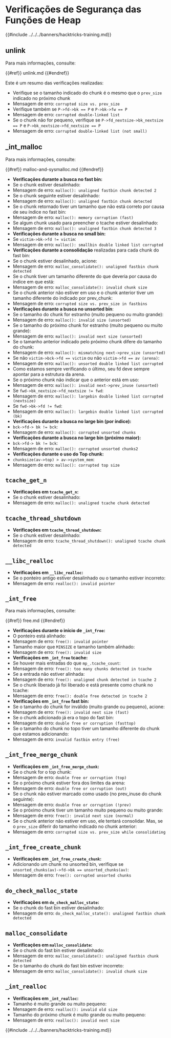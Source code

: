# Verificações de Segurança das Funções de Heap

{{#include ../../../banners/hacktricks-training.md}}

## unlink

Para mais informações, consulte:

{{#ref}}
unlink.md
{{#endref}}

Este é um resumo das verificações realizadas:

- Verifique se o tamanho indicado do chunk é o mesmo que o `prev_size` indicado no próximo chunk
- Mensagem de erro: `corrupted size vs. prev_size`
- Verifique também se `P->fd->bk == P` e `P->bk->fw == P`
- Mensagem de erro: `corrupted double-linked list`
- Se o chunk não for pequeno, verifique se `P->fd_nextsize->bk_nextsize == P` e `P->bk_nextsize->fd_nextsize == P`
- Mensagem de erro: `corrupted double-linked list (not small)`

## \_int_malloc

Para mais informações, consulte:

{{#ref}}
malloc-and-sysmalloc.md
{{#endref}}

- **Verificações durante a busca no fast bin:**
- Se o chunk estiver desalinhado:
- Mensagem de erro: `malloc(): unaligned fastbin chunk detected 2`
- Se o chunk seguinte estiver desalinhado:
- Mensagem de erro: `malloc(): unaligned fastbin chunk detected`
- Se o chunk retornado tiver um tamanho que não está correto por causa de seu índice no fast bin:
- Mensagem de erro: `malloc(): memory corruption (fast)`
- Se algum chunk usado para preencher o tcache estiver desalinhado:
- Mensagem de erro: `malloc(): unaligned fastbin chunk detected 3`
- **Verificações durante a busca no small bin:**
- Se `victim->bk->fd != victim`:
- Mensagem de erro: `malloc(): smallbin double linked list corrupted`
- **Verificações durante a consolidação** realizadas para cada chunk do fast bin:
- Se o chunk estiver desalinhado, acione:
- Mensagem de erro: `malloc_consolidate(): unaligned fastbin chunk detected`
- Se o chunk tiver um tamanho diferente do que deveria por causa do índice em que está:
- Mensagem de erro: `malloc_consolidate(): invalid chunk size`
- Se o chunk anterior não estiver em uso e o chunk anterior tiver um tamanho diferente do indicado por prev_chunk:
- Mensagem de erro: `corrupted size vs. prev_size in fastbins`
- **Verificações durante a busca no unsorted bin**:
- Se o tamanho do chunk for estranho (muito pequeno ou muito grande):
- Mensagem de erro: `malloc(): invalid size (unsorted)`
- Se o tamanho do próximo chunk for estranho (muito pequeno ou muito grande):
- Mensagem de erro: `malloc(): invalid next size (unsorted)`
- Se o tamanho anterior indicado pelo próximo chunk difere do tamanho do chunk:
- Mensagem de erro: `malloc(): mismatching next->prev_size (unsorted)`
- Se não `victim->bck->fd == victim` ou não `victim->fd == av (arena)`:
- Mensagem de erro: `malloc(): unsorted double linked list corrupted`
- Como estamos sempre verificando o último, seu fd deve sempre apontar para a estrutura da arena.
- Se o próximo chunk não indicar que o anterior está em uso:
- Mensagem de erro: `malloc(): invalid next->prev_inuse (unsorted)`
- Se `fwd->bk_nextsize->fd_nextsize != fwd`:
- Mensagem de erro: `malloc(): largebin double linked list corrupted (nextsize)`
- Se `fwd->bk->fd != fwd`:
- Mensagem de erro: `malloc(): largebin double linked list corrupted (bk)`
- **Verificações durante a busca no large bin (por índice):**
- `bck->fd-> bk != bck`:
- Mensagem de erro: `malloc(): corrupted unsorted chunks`
- **Verificações durante a busca no large bin (próximo maior):**
- `bck->fd-> bk != bck`:
- Mensagem de erro: `malloc(): corrupted unsorted chunks2`
- **Verificações durante o uso do Top chunk:**
- `chunksize(av->top) > av->system_mem`:
- Mensagem de erro: `malloc(): corrupted top size`

## `tcache_get_n`

- **Verificações em `tcache_get_n`:**
- Se o chunk estiver desalinhado:
- Mensagem de erro: `malloc(): unaligned tcache chunk detected`

## `tcache_thread_shutdown`

- **Verificações em `tcache_thread_shutdown`:**
- Se o chunk estiver desalinhado:
- Mensagem de erro: `tcache_thread_shutdown(): unaligned tcache chunk detected`

## `__libc_realloc`

- **Verificações em `__libc_realloc`:**
- Se o ponteiro antigo estiver desalinhado ou o tamanho estiver incorreto:
- Mensagem de erro: `realloc(): invalid pointer`

## `_int_free`

Para mais informações, consulte:

{{#ref}}
free.md
{{#endref}}

- **Verificações durante o início de `_int_free`:**
- O ponteiro está alinhado:
- Mensagem de erro: `free(): invalid pointer`
- Tamanho maior que `MINSIZE` e tamanho também alinhado:
- Mensagem de erro: `free(): invalid size`
- **Verificações em `_int_free` tcache:**
- Se houver mais entradas do que `mp_.tcache_count`:
- Mensagem de erro: `free(): too many chunks detected in tcache`
- Se a entrada não estiver alinhada:
- Mensagem de erro: `free(): unaligned chunk detected in tcache 2`
- Se o chunk liberado já foi liberado e está presente como chunk no tcache:
- Mensagem de erro: `free(): double free detected in tcache 2`
- **Verificações em `_int_free` fast bin:**
- Se o tamanho do chunk for inválido (muito grande ou pequeno), acione:
- Mensagem de erro: `free(): invalid next size (fast)`
- Se o chunk adicionado já era o topo do fast bin:
- Mensagem de erro: `double free or corruption (fasttop)`
- Se o tamanho do chunk no topo tiver um tamanho diferente do chunk que estamos adicionando:
- Mensagem de erro: `invalid fastbin entry (free)`

## **`_int_free_merge_chunk`**

- **Verificações em `_int_free_merge_chunk`:**
- Se o chunk for o top chunk:
- Mensagem de erro: `double free or corruption (top)`
- Se o próximo chunk estiver fora dos limites da arena:
- Mensagem de erro: `double free or corruption (out)`
- Se o chunk não estiver marcado como usado (no prev_inuse do chunk seguinte):
- Mensagem de erro: `double free or corruption (!prev)`
- Se o próximo chunk tiver um tamanho muito pequeno ou muito grande:
- Mensagem de erro: `free(): invalid next size (normal)`
- Se o chunk anterior não estiver em uso, ele tentará consolidar. Mas, se o `prev_size` diferir do tamanho indicado no chunk anterior:
- Mensagem de erro: `corrupted size vs. prev_size while consolidating`

## **`_int_free_create_chunk`**

- **Verificações em `_int_free_create_chunk`:**
- Adicionando um chunk no unsorted bin, verifique se `unsorted_chunks(av)->fd->bk == unsorted_chunks(av)`:
- Mensagem de erro: `free(): corrupted unsorted chunks`

## `do_check_malloc_state`

- **Verificações em `do_check_malloc_state`:**
- Se o chunk do fast bin estiver desalinhado:
- Mensagem de erro: `do_check_malloc_state(): unaligned fastbin chunk detected`

## `malloc_consolidate`

- **Verificações em `malloc_consolidate`:**
- Se o chunk do fast bin estiver desalinhado:
- Mensagem de erro: `malloc_consolidate(): unaligned fastbin chunk detected`
- Se o tamanho do chunk do fast bin estiver incorreto:
- Mensagem de erro: `malloc_consolidate(): invalid chunk size`

## `_int_realloc`

- **Verificações em `_int_realloc`:**
- Tamanho é muito grande ou muito pequeno:
- Mensagem de erro: `realloc(): invalid old size`
- Tamanho do próximo chunk é muito grande ou muito pequeno:
- Mensagem de erro: `realloc(): invalid next size`

{{#include ../../../banners/hacktricks-training.md}}
